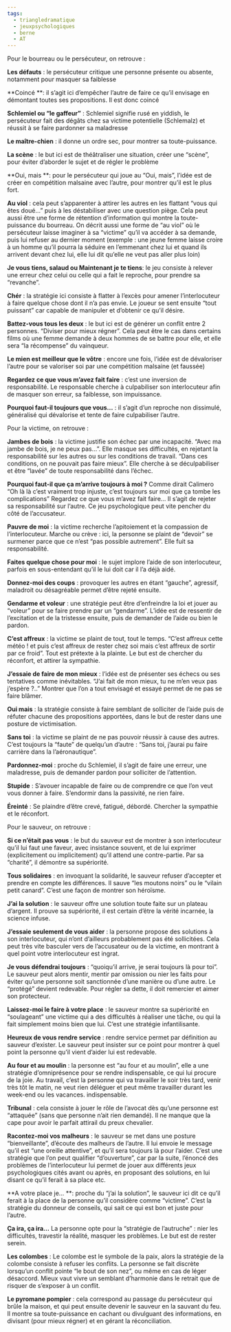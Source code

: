 ```yaml
---
tags:
  - triangledramatique
  - jeuxpsychologiques
  - berne
  - AT
---
```


Pour le bourreau ou le persécuteur, on retrouve :

**Les défauts** : le persécuteur critique une personne présente ou absente, notamment pour masquer sa faiblesse

**Coincé **: il s’agit ici d’empêcher l’autre de faire ce qu’il envisage en démontant toutes ses propositions. Il est donc coincé

**Schlemiel ou “le gaffeur”** : Schlemiel signifie rusé en yiddish, le persécuteur fait des dégâts chez sa victime potentielle (Schlemalz) et réussit à se faire pardonner sa maladresse

**Le maître-chien** : il donne un ordre sec, pour montrer sa toute-puissance.

**La scène** : le but ici est de théâtraliser une situation, créer une “scène”, pour éviter d’aborder le sujet et de régler le problème

**Oui, mais **: pour le persécuteur qui joue au “Oui, mais”, l’idée est de créer en compétition malsaine avec l’autre, pour montrer qu’il est le plus fort.

**Au viol** : cela peut s’apparenter à attirer les autres en les flattant “vous qui êtes doué…” puis à les déstabiliser avec une question piège. Cela peut aussi être une forme de rétention d’information qui montre la toute-puissance du bourreau. On décrit aussi une forme de “au viol” où le persécuteur laisse imaginer à sa “victime” qu’il va accéder à sa demande, puis lui refuser au dernier moment (exemple : une jeune femme laisse croire à un homme qu’il pourra la séduire en l’emmenant chez lui et quand ils arrivent devant chez lui, elle lui dit qu’elle ne veut pas aller plus loin)

**Je vous tiens, salaud ou Maintenant je te tiens**: le jeu consiste à relever une erreur chez celui ou celle qui a fait le reproche, pour prendre sa “revanche”.

**Chér** : la stratégie ici consiste à flatter à l’excès pour amener l’interlocuteur à faire quelque chose dont il n’a pas envie. Le joueur se sent ensuite “tout puissant” car capable de manipuler et d’obtenir ce qu’il désire.

**Battez-vous tous les deux** : le but ici est de générer un conflit entre 2 personnes. “Diviser pour mieux régner”. Cela peut être le cas dans certains films où une femme demande à deux hommes de se battre pour elle, et elle sera “la récompense” du vainqueur. 

**Le mien est meilleur que le vôtre** : encore une fois, l’idée est de dévaloriser l’autre pour se valoriser soi par une compétition malsaine (et faussée)

**Regardez ce que vous m’avez fait faire** : c’est une inversion de responsabilité. Le responsable cherche à culpabiliser son interlocuteur afin de masquer son erreur, sa faiblesse, son impuissance.

**Pourquoi faut-il toujours que vous...** : il s’agit d’un reproche non dissimulé, généralisé qui dévalorise et tente de faire culpabiliser l’autre.


Pour la victime, on retrouve : 

**Jambes de bois** : la victime justifie son échec par une incapacité. “Avec ma jambe de bois, je ne peux pas…”. Elle masque ses difficultés, en rejetant la responsabilité sur les autres ou sur les conditions de travail. “Dans ces conditions, on ne pouvait pas faire mieux”. Elle cherche à se déculpabiliser et être “lavée” de toute responsabilité dans l’échec.

**Pourquoi faut-il que ça m’arrive toujours à moi ?** Comme dirait Calimero “Oh là là c’est vraiment trop injuste, c’est toujours sur moi que ça tombe les complications”
Regardez ce que vous m’avez fait faire… Il s’agit de rejeter sa responsabilité sur l’autre. Ce jeu psychologique peut vite pencher du côté de l’accusateur. 

**Pauvre de moi** : la victime recherche l’apitoiement et la compassion de l’interlocuteur.
Marche ou crève : ici, la personne se plaint de “devoir” se surmener parce que ce n’est “pas possible autrement”. Elle fuit sa responsabilité.

**Faites quelque chose pour moi** : le sujet implore l’aide de son interlocuteur, parfois en sous-entendant qu’il le lui doit car il l’a déjà aidé.

**Donnez-moi des coups** : provoquer les autres en étant “gauche”, agressif, maladroit ou désagréable permet d’être rejeté ensuite. 

**Gendarme et voleur** : une stratégie peut être d’enfreindre la loi et jouer au “voleur” pour se faire prendre par un “gendarme”. L’idée est de ressentir de l’excitation et de la tristesse ensuite, puis de demander de l’aide ou bien le pardon.

**C’est affreux** : la victime se plaint de tout, tout le temps. “C’est affreux cette météo ! et puis c’est affreux de rester chez soi mais c’est affreux de sortir par ce froid”. Tout est prétexte à la plainte. Le but est de chercher du réconfort, et attirer la sympathie.

**J’essaie de faire de mon mieux** : l’idée est de présenter ses échecs ou ses tentatives comme inévitables. “J’ai fait de mon mieux, tu ne m’en veux pas j’espère ?..” Montrer que l’on a tout envisagé et essayé permet de ne pas se faire blâmer.

**Oui mais** : la stratégie consiste à faire semblant de solliciter de l’aide puis de réfuter chacune des propositions apportées, dans le but de rester dans une posture de victimisation. 

**Sans toi** : la victime se plaint de ne pas pouvoir réussir à cause des autres. C’est toujours la “faute” de quelqu’un d’autre : “Sans toi, j’aurai pu faire carrière dans la l’aéronautique”. 

**Pardonnez-moi** : proche du Schlemiel, il s’agit de faire une erreur, une maladresse, puis de demander pardon pour solliciter de l’attention.

**Stupide** : S’avouer incapable de faire ou de comprendre ce que l’on veut vous donner à faire. S’endormir dans la passivité, ne rien faire.

**Éreinté** : Se plaindre d’être crevé, fatigué, débordé. Chercher la sympathie et le réconfort.


Pour le sauveur, on retrouve : 

**Si ce n’était pas vous** : le but du sauveur est de montrer à son interlocuteur qu’il lui faut une faveur, avec insistance souvent, et de lui exprimer (explicitement ou implicitement) qu’il attend une contre-partie. Par sa “charité”, il démontre sa supériorité.

**Tous solidaires** : en invoquant la solidarité, le sauveur refuser d’accepter  et prendre en compte les différences. Il sauve “les moutons noirs” ou le “vilain petit canard”. C’est une façon de montrer son héroïsme.

**J’ai la solution** : le sauveur offre une solution toute faite sur un plateau d’argent. Il prouve sa supériorité, il est certain d’être la vérité incarnée, la science infuse.

**J’essaie seulement de vous aider** : la personne propose des solutions à son interlocuteur, qui n’ont d’ailleurs probablement pas été sollicitées. Cela peut très vite basculer vers de l’accusateur ou de la victime, en montrant à quel point votre interlocuteur est ingrat. 

**Je vous défendrai toujours** : “quoiqu’il arrive, je serai toujours là pour toi”. Le sauveur peut alors mentir, mentir par omission ou nier les faits pour éviter qu’une personne soit sanctionnée d’une manière ou d’une autre. Le “protégé” devient redevable. Pour régler sa dette, il doit remercier et aimer son protecteur.

**Laissez-moi le faire à votre place** : le sauveur montre sa supériorité en “soulageant” une victime qui a des difficultés à réaliser une tâche, ou qui la fait simplement moins bien que lui. C’est une stratégie infantilisante.

**Heureux de vous rendre service** : rendre service permet par définition au sauveur d’exister. Le sauveur peut insister sur ce point pour montrer à quel point la personne qu’il vient d’aider lui est redevable. 

**Au four et au moulin** : la personne est “au four et au moulin”, elle a une stratégie d’omniprésence pour se rendre indispensable, ce qui lui procure de la joie. Au travail, c’est la personne qui va travailler le soir très tard, venir très tôt le matin, ne veut rien déléguer et peut même travailler durant les week-end ou les vacances.  indispensable.

**Tribunal** : cela consiste à jouer le rôle de l’avocat dès qu’une personne est “attaquée” (sans que personne n’ait rien demandé). Il ne manque que la cape pour avoir le parfait attirail du preux chevalier. 

**Racontez-moi vos malheurs** : le sauveur se met dans une posture “bienveillante”, d’écoute des malheurs de l’autre. Il lui envoie le message qu’il est “une oreille attentive”, et qu’il sera toujours là pour l’aider. C’est une stratégie que l’on peut qualifier “d’ouverture”, car par la suite, l’énoncé des problèmes de l’interlocuteur lui permet de jouer aux différents jeux psychologiques cités avant ou après, en proposant des solutions, en lui disant ce qu’il ferait à sa place etc. 

**A votre place je… **: proche du “j’ai la solution”, le sauveur ici dit ce qu’il ferait à la place de la personne qu’il considère comme “victime”. C’est la stratégie du donneur de conseils, qui sait ce qui est bon et juste pour l’autre. 

**Ça ira, ça ira…** La personne opte pour la “stratégie de l’autruche” : nier les difficultés, travestir la réalité, masquer les problèmes. Le but est de rester serein.

**Les colombes** : Le colombe est le symbole de la paix, alors la stratégie de la colombe consiste à refuser les conflits. La personne se fait discrète lorsqu’un conflit pointe “le bout de son nez”, ou même en cas de léger désaccord. Mieux vaut vivre un semblant d’harmonie dans le retrait que de risquer de s’exposer à un conflit.

**Le pyromane pompier** : cela correspond au passage du persécuteur qui brûle la maison, et qui peut ensuite devenir le sauveur en la sauvant du feu. Il montre sa toute-puissance en cachant ou divulguant des informations, en divisant (pour mieux régner) et en gérant la réconciliation.